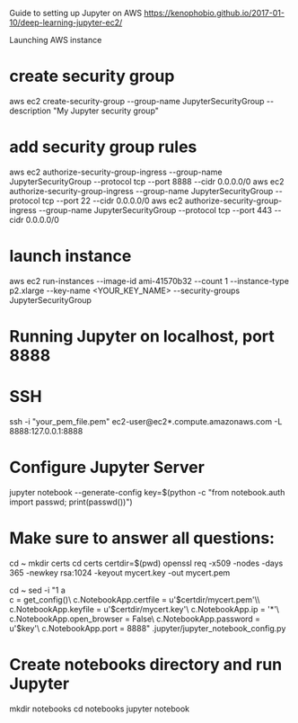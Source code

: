 Guide to setting up Jupyter on AWS
https://kenophobio.github.io/2017-01-10/deep-learning-jupyter-ec2/

Launching AWS instance
# create security group 
aws ec2 create-security-group --group-name JupyterSecurityGroup --description "My Jupyter security group"

# add security group rules 
aws ec2 authorize-security-group-ingress --group-name JupyterSecurityGroup --protocol tcp --port 8888 --cidr 0.0.0.0/0
aws ec2 authorize-security-group-ingress --group-name JupyterSecurityGroup --protocol tcp --port 22 --cidr 0.0.0.0/0
aws ec2 authorize-security-group-ingress --group-name JupyterSecurityGroup --protocol tcp --port 443 --cidr 0.0.0.0/0

# launch instance 
aws ec2 run-instances --image-id ami-41570b32 --count 1 --instance-type p2.xlarge --key-name <YOUR_KEY_NAME> --security-groups JupyterSecurityGroup

# Running Jupyter on localhost, port 8888
# SSH
ssh -i "your_pem_file.pem" ec2-user@ec2*.compute.amazonaws.com -L 8888:127.0.0.1:8888

# Configure Jupyter Server
jupyter notebook --generate-config
key=$(python -c "from notebook.auth import passwd; print(passwd())")

# Make sure to answer all questions:
cd ~
mkdir certs
cd certs
certdir=$(pwd)
openssl req -x509 -nodes -days 365 -newkey rsa:1024 -keyout mycert.key -out mycert.pem

cd ~
sed -i "1 a\
c = get_config()\\
c.NotebookApp.certfile = u'$certdir/mycert.pem'\\
c.NotebookApp.keyfile = u'$certdir/mycert.key'\\
c.NotebookApp.ip = '*'\\
c.NotebookApp.open_browser = False\\
c.NotebookApp.password = u'$key'\\
c.NotebookApp.port = 8888" .jupyter/jupyter_notebook_config.py

# Create notebooks directory and run Jupyter
mkdir notebooks
cd notebooks
jupyter notebook